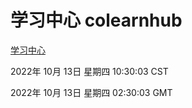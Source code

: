 # 学习中心 colearnhub
[学习中心](http://27.19.33.125:56308/colearnhub/)

2022年 10月 13日 星期四 10:30:03 CST

2022年 10月 13日 星期四 02:30:03 GMT
